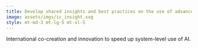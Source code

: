 ```yaml
---
title: Develop shared insights and best practices on the use of advanced analytics in education.
image: assets/imgs/ic_insight.svg
style: mt-md-3 mt-lg-5 mt-xl-5
---
```

International co-creation and innovation to speed up system-level use of AI.
